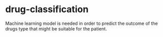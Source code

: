 # drug-classification
Machine learning model is needed in order to predict the outcome of the drugs type that might be suitable for the patient.
